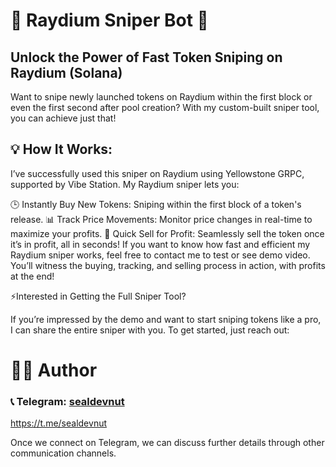 # 🚀 Raydium Sniper Bot 🤖

## Unlock the Power of Fast Token Sniping on Raydium (Solana)

Want to snipe newly launched tokens on Raydium within the first block or even the first second after pool creation? With my custom-built sniper tool, you can achieve just that!

## 💡 How It Works: 
I’ve successfully used this sniper on Raydium using Yellowstone GRPC, supported by Vibe Station. My Raydium sniper lets you:

🕒 Instantly Buy New Tokens: Sniping within the first block of a token's release.
📊 Track Price Movements: Monitor price changes in real-time to maximize your profits.
🎯 Quick Sell for Profit: Seamlessly sell the token once it’s in profit, all in seconds!
If you want to know how fast and efficient my Raydium sniper works, feel free to contact me to test or see demo video. 
You’ll witness the buying, tracking, and selling process in action, with profits at the end!

⚡Interested in Getting the Full Sniper Tool?

If you’re impressed by the demo and want to start sniping tokens like a pro, I can share the entire sniper with you. To get started, just reach out:

# 👨‍💻 Author
### 📞 Telegram: [sealdevnut](https://t.me/sealdevnut)   
https://t.me/sealdevnut

Once we connect on Telegram, we can discuss further details through other communication channels.
